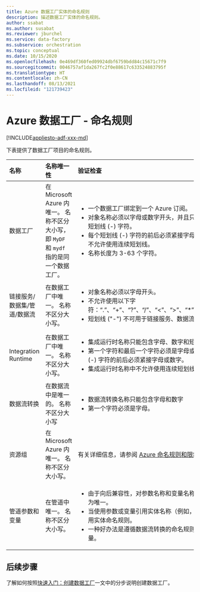 ```yaml
---
title: Azure 数据工厂实体的命名规则
description: 描述数据工厂实体的命名规则。
author: ssabat
ms.author: susabat
ms.reviewer: jburchel
ms.service: data-factory
ms.subservice: orchestration
ms.topic: conceptual
ms.date: 10/15/2020
ms.openlocfilehash: 0e469df360fed09924dbf6759bdd84c15671c7f9
ms.sourcegitcommit: 0046757af1da267fc2f0e88617c633524883795f
ms.translationtype: HT
ms.contentlocale: zh-CN
ms.lasthandoff: 08/13/2021
ms.locfileid: "121739423"
---
```

# <a name="azure-data-factory---naming-rules"></a>Azure 数据工厂 - 命名规则

[!INCLUDE[appliesto-adf-xxx-md](includes/appliesto-adf-xxx-md.md)]

下表提供了数据工厂项目的命名规则。

| 名称 | 名称唯一性 | 验证检查 |
|:--- |:--- |:--- |
| 数据工厂 | 在 Microsoft Azure 内唯一。 名称不区分大小写，即 `MyDF` 和 `mydf` 指的是同一个数据工厂。 |<ul><li>一个数据工厂绑定到一个 Azure 订阅。</li><li>对象名称必须以字母或数字开头，并且只能包含字母、数字和短划线 (-) 字符。</li><li>每个短划线 (-) 字符的前后必须紧接字母或数字。 容器名称中不允许使用连续短划线。</li><li>名称长度为 3-63 个字符。</li></ul> |
| 链接服务/数据集/管道/数据流 | 在数据工厂中唯一。 名称不区分大小写。 |<ul><li>对象名称必须以字母开头。</li><li>不允许使用以下字符：“.”、“+”、“?”、“/”、“<”、“>”、“*”、“%”、“&”、“:”、“\\”</li><li>短划线 ("-") 不可用于链接服务、数据流和数据集的名称。</li></ul>  |
| Integration Runtime |在数据工厂中唯一。 名称不区分大小写。 |<ul><li>集成运行时名称只能包含字母、数字和短划线 (-) 字符。</li><li>第一个字符和最后一个字符必须是字母或数字。 每个短划线 (-) 字符的前后必须紧接字母或数字。</li><li>集成运行时名称中不允许使用连续短划线。 </li></ul> |
| 数据流转换 | 在数据流中是唯一的。 名称不区分大小写 | <ul><li>数据流转换名称只能包含字母和数字</li><li>第一个字符必须是字母。 </li></ul> |
| 资源组 |在 Microsoft Azure 内唯一。 名称不区分大小写。 | 有关详细信息，请参阅 [Azure 命名规则和限制](/azure/cloud-adoption-framework/ready/azure-best-practices/naming-and-tagging#resource-naming)。 |
| 管道参数和变量  |在管道中唯一。 名称不区分大小写。 | <ul><li>由于向后兼容性，对参数名称和变量名称进行的验证检查限制为唯一。</li><li>当使用参数或变量引用实体名称（例如，链接服务）时，将应用实体命名规则。</li><li>一种好办法是遵循数据流转换的命名规则来命名管道参数和变量。</li></ul> |

## <a name="next-steps"></a>后续步骤

了解如何按照[快速入门：创建数据工厂](quickstart-create-data-factory-powershell.md)一文中的分步说明创建数据工厂。 
